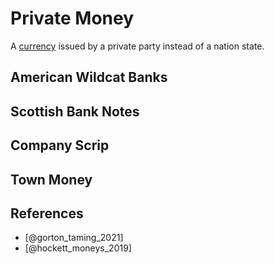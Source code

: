 # Private Money

A [currency](concepts/currency.md) issued by a private party instead of a nation state.

## American Wildcat Banks

## Scottish Bank Notes

## Company Scrip

## Town Money

## References

* [@gorton_taming_2021]
* [@hockett_moneys_2019]